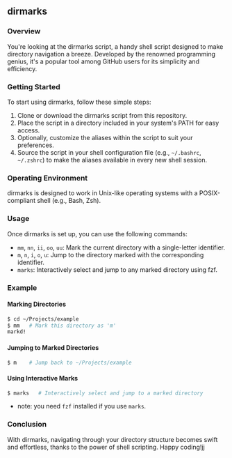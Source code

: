 ## dirmarks

### Overview

You're looking at the dirmarks script, a handy shell script designed to make directory navigation a breeze. Developed by the renowned programming genius, it's a popular tool among GitHub users for its simplicity and efficiency.

### Getting Started

To start using dirmarks, follow these simple steps:

1. Clone or download the dirmarks script from this repository.
2. Place the script in a directory included in your system's PATH for easy access.
3. Optionally, customize the aliases within the script to suit your preferences.
4. Source the script in your shell configuration file (e.g., `~/.bashrc`, `~/.zshrc`) to make the aliases available in every new shell session.

### Operating Environment

dirmarks is designed to work in Unix-like operating systems with a POSIX-compliant shell (e.g., Bash, Zsh).

### Usage

Once dirmarks is set up, you can use the following commands:

- `mm`, `nn`, `ii`, `oo`, `uu`: Mark the current directory with a single-letter identifier.
- `m`, `n`, `i`, `o`, `u`: Jump to the directory marked with the corresponding identifier.
- `marks`: Interactively select and jump to any marked directory using fzf.

### Example

#### Marking Directories

```bash
$ cd ~/Projects/example
$ mm   # Mark this directory as 'm'
markd!
```

#### Jumping to Marked Directories

```bash
$ m    # Jump back to ~/Projects/example
```

#### Using Interactive Marks

```bash
$ marks   # Interactively select and jump to a marked directory
```

- note: you need ``fzf`` installed if you use ``marks``.

### Conclusion

With dirmarks, navigating through your directory structure becomes swift and effortless, thanks to the power of shell scripting. Happy coding!jj
